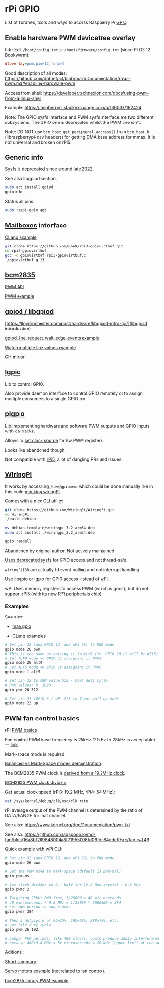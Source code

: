 # rPi GPIO

List of libraries, tools and ways to access Raspberry Pi [GPIO](https://pinout.xyz/).

## [Enable hardware PWM](https://github.com/raspberrypi/linux/blob/04c8e47067d4873c584395e5cb260b4f170a99ea/arch/arm/boot/dts/overlays/README#L925) devicetree overlay

tldr: Edit `/boot/config.txt` or `/boot/firmware/config.txt` (since Pi OS 12 Bookworm):

```ini
dtoverlay=pwm,pin=12,func=4
```

Good description of all modes: https://github.com/dotnet/iot/blob/main/Documentation/raspi-pwm.md#enabling-hardware-pwm

Access from shell: https://developer.technexion.com/docs/using-pwm-from-a-linux-shell

Example: https://raspberrypi.stackexchange.com/a/136033/162424

Note: The GPIO sysfs interface and PWM sysfs interface are two different subsystems. The GPIO one is deprecated whilst the PWM one isn't.

Note: DO NOT use `bcm_host_get_peripheral_address()` from `bcm_host.h` (libraspberrypi-dev headers) for getting DMA base address for mmap. It is [not universal](https://github.com/raspberrypi/documentation/issues/3350) and broken on rPi5.

## Generic info

[Sysfs is deprecated](https://forums.raspberrypi.com/viewtopic.php?t=343514) since around late 2022.

See also libgpiod section.

```bash
sudo apt install gpiod
gpioinfo
```


Status all pins:

```bash
sudo raspi-gpio get
```


## [Mailboxes](https://github.com/raspberrypi/firmware/wiki/Mailboxes) interface

[CLang example](https://github.com/6by9/rpi3-gpiovirtbuf/blob/master/rpi3-gpiovirtbuf.c)

```bash
git clone https://github.com/6by9/rpi3-gpiovirtbuf.git
cd rpi3-gpiovirtbuf
gcc -o gpiovirtbuf rpi3-gpiovirtbuf.c
./gpiovirtbuf g 23
```


## [bcm2835](https://airspayce.com/mikem/bcm2835/)

[PWM API](https://airspayce.com/mikem/bcm2835/group__pwm.html)

[PWM example](https://airspayce.com/mikem/bcm2835/pwm_8c-example.html)


## [gpiod / libgpiod](https://git.kernel.org/pub/scm/libs/libgpiod/libgpiod.git/about/)

[https://lloydrochester.com/post/hardware/libgpiod-intro-rpi/](libgpiod introduction)

[gpiod_line_request_wait_edge_events example](https://github.com/pikvm/kvmd-fan/blob/48b2e8b158d425d2d3354fcd258236afdbb4c0a0/src/fan.c#L169)

[Watch multiple line values example](https://git.kernel.org/pub/scm/libs/libgpiod/libgpiod.git/tree/examples/watch_multiple_line_values.c)

[GH mirror](https://github.com/brgl/libgpiod)


## [lgpio](https://github.com/joan2937/lg)

Lib to control GPIO.

Also provide daemon interface to control GPIO remotely or to assign multiple consumers to a single GPIO pin.

## [pigpio](https://github.com/joan2937/pigpio)

Lib implementing hardware and software PWM outputs and GPIO inputs with callbacks.

Allows to [set clock source](https://github.com/joan2937/pigpio/blob/c33738a320a3e28824af7807edafda440952c05d/pigpio.c#L7874) for hw PWM registers.

Looks like abandoned though.

Not compatible with [rPi5](https://github.com/joan2937/pigpio/issues/589), a lot of dangling PRs and issues.


## [WiringPi](https://github.com/WiringPi/WiringPi)

It works by accessing `/dev/gpiomem`, which could be done manually like in this code [mocking wiringPi](https://github.com/DougieLawson/RaspberryPi/blob/master/Unified_LCD/wP.c).

Comes with a nice CLI utility:

```bash
git clone https://github.com/WiringPi/WiringPi.git
cd WiringPi
./build debian

mv debian-template/wiringpi_3.2_arm64.deb .
sudo apt install ./wiringpi_3.2_arm64.deb

gpio readall
```

Abandoned by original author. Not actively maintained.

[Uses deprecated sysfs](https://github.com/WiringPi/WiringPi/issues/186) for GPIO access and not thread-safe.

`wiringPiISR` are actually fd event polling and not interrupt handling.

Use libgpio or lgpio for GPIO access instead of wPi.

wPi Uses memory registers to access PWM (which is good), but do not support rPi5 (with its new RP1 peripherials chip).


### Examples

See also:

- [man gpio](https://github.com/WiringPi/WiringPi/blob/master/gpio/gpio.1)

- [CLang examples](https://github.com/WiringPi/WiringPi/blob/master/examples/pwm.c)

```bash
# Set pin 32 (aka GPIO 12, aka wPi 26) to PWM mode
gpio mode 26 pwm
# This is the same as setting it to Alt0 (for GPIO 18 it will be Alt5)
# Set ALT0 mode on GPIO 12 assigning it PWM0
gpio mode 26 alt0
# Set ALT5 mode on GPIO 18 assigning it PWM0
gpio mode 1 alt5

# Set pin 32 to PWM value 512 - half duty cycle
# PWM values: 0..1023
gpio pwm 26 512

# Set pin 31 (GPIO 6 / wPi 22) to Input pull-up mode
gpio mode 22 up
```


## PWM fan control basics

rPi [PWM basics](https://youngkin.github.io/post/pulsewidthmodulationraspberrypi/)

Fan control PWM base frequency is 25kHz (21kHz to 28kHz is acceptable) — [link](http://www.pavouk.org/hw/fan/en_fan4wire.html).

Mark-space mode is required.

[Balanced vs Mark-Space modes demonstration](https://www.instructables.com/RaspberryPi-Pulse-Width-Modulation-Demonstration/).

The BCM2835 PWM clock is [derived from a 19.2MHz clock](https://github.com/ondrej1024/shtlib/blob/master/bcm2835.h#L212).

[BCM2835 PWM clock dividers](https://github.com/ondrej1024/shtlib/blob/master/bcm2835.h#L1027)

Get actual clock speed (rPi3: 19.2 MHz, rPi4: 54 MHz):

```bash
cat /sys/kernel/debug/clk/osc/clk_rate
```

rPi average output of the PWM channel is determined by the ratio of DATA/RANGE for that channel.

See also: https://www.kernel.org/doc/Documentation/pwm.txt

See also: https://github.com/agspoon/kvmd-fan/blob/16a8bf269848004a8f71955008fd06fdc84edcff/src/fan.c#L49

Quick example with wPi CLI:

```bash
# Set pin 32 (aka GPIO 12, aka wPi 26) to PWM mode
gpio mode 26 pwm

# Set the PWM mode to mark-space (default is pwm-bal)
gpio pwm-ms

# Set clock divider to 2 = half the 19.2 MHz crystal = 9.6 MHz
gpio pwmc 2

# Targeting 25kHz PWM freq, 1/25000 = 40 microseconds
# 40 microseconds * 9.6 MHz = 1/25000 * 9600000 = 384
# Set PWM period to 384 clocks
gpio pwmr 384

# Then a dutycycle of 96=25%, 192=50%, 288=75%, etc.
# Set half duty cycle:
gpio pwm 26 192

# Longer PWM periods, like 480 clocks, could produce audio interference, 
# because 480/9.6 MHz = 50 microseconds = 20 kHz (upper limit of the audible freq range)
```

Aditional:

[Short summary](https://raspberrypi.stackexchange.com/questions/53854/driving-pwm-output-frequency).

[Servo motors example](https://github.com/section77/pwm-gpio/blob/master/gpio-pwm.md) (not related to fan control).

[bcm2835 library PWM example](https://www.airspayce.com/mikem/bcm2835/pwm_8c-example.html)
